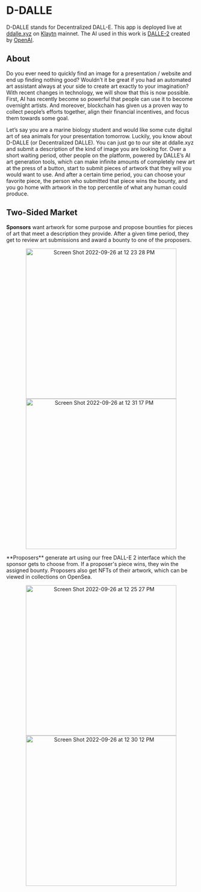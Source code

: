 # D-DALLE
D-DALLE stands for Decentralized DALL-E. This app is deployed live at [ddalle.xyz](ddalle.xyz) on [Klaytn](https://klaytn.foundation/) mainnet.
The AI used in this work is [DALLE-2](https://openai.com/dall-e-2/) created by [OpenAI](https://openai.com/).

## About
Do you ever need to quickly find an image for a presentation / website and end up finding nothing good? Wouldn’t it be great 
if you had an automated art assistant always at your side to create art exactly to your imagination? With recent changes in technology,
we will show that this is now possible. First, AI has recently become so powerful that people can use it to become overnight artists. 
And moreover, blockchain has given us a proven way to collect people’s efforts together, align their financial incentives, and focus them
towards some goal.

Let’s say you are a marine biology student and would like some cute digital art of sea animals for your presentation tomorrow. 
Luckily, you know about D-DALLE (or Decentralized DALLE). You can just go to our site at ddalle.xyz and submit a description of 
the kind of image you are looking for. Over a short waiting period, other people on the platform, powered by DALLE’s AI art generation tools, 
which can make infinite amounts of completely new art at the press of a button, start to submit pieces of artwork that they will you would want 
to use. And after a certain time period, you can choose your favorite piece, the person who submitted that piece wins the bounty, and you go 
home with artwork in the top percentile of what any human could produce.

## Two-Sided Market

**Sponsors** want artwork for some purpose and propose bounties for pieces of art that meet a description they provide. After a given time period,
they get to review art submissions and award a bounty to one of the proposers.
<p align="center">
<img width="400" alt="Screen Shot 2022-09-26 at 12 23 28 PM" src="https://user-images.githubusercontent.com/22627487/192330012-345bcc7a-3b75-43b7-9120-a0d7aff984f2.png">
<br/>
<img width="400" alt="Screen Shot 2022-09-26 at 12 31 17 PM" src="https://user-images.githubusercontent.com/22627487/192331745-3aa8930f-210d-45e1-8dba-4e2202d6a647.png">
</p>
**Proposers** generate art using our free DALL-E 2 interface which the sponsor gets to choose from. If a proposer's piece wins, they win the assigned bounty.
Proposers also get NFTs of their artwork, which can be viewed in collections on OpenSea.

<p align="center">
<img width="400" alt="Screen Shot 2022-09-26 at 12 25 27 PM" src="https://user-images.githubusercontent.com/22627487/192330426-adb4212d-1f85-4595-82bd-6a0fdf3fced0.png">
<br/>
<img width="400" alt="Screen Shot 2022-09-26 at 12 30 12 PM" src="https://user-images.githubusercontent.com/22627487/192331434-60053da2-3a71-4b74-ade1-15e3d568d7bd.png">
</p>
